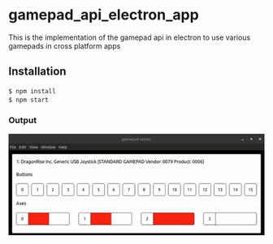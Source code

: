 # gamepad_api_electron_app
This is the implementation of the gamepad api in electron to use various gamepads in cross platform apps

## Installation

```sh
$ npm install
$ npm start
```

### Output

![alt text](sample.gif)
